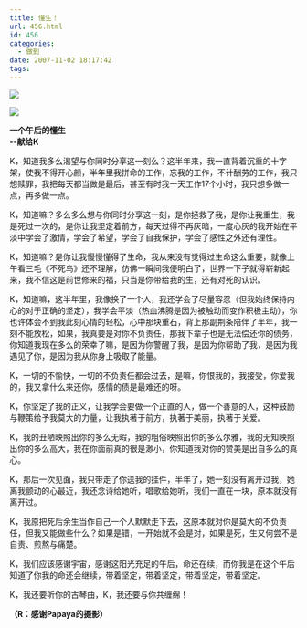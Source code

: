 ```yaml
---
title: 懂生！
url: 456.html
id: 456
categories:
  - 做到
date: 2007-11-02 18:17:42
tags:
---
```


![](http://photo.guolaijie.com/rooufer/attachments/month_0711/62007113125019.jpg)  
  
![](http://photo.guolaijie.com/rooufer/attachments/month_0711/w2007113125040.jpg)  
  

**一个午后的懂生  
--献给K**

  
K，知道我多么渴望与你同时分享这一刻么？这半年来，我一直背着沉重的十字架，使我不得开心颜，半年里我拼命的工作，忘我的工作，不计酬劳的工作，我只想赎罪，我把每天都当做是最后，甚至有时我一天工作17个小时，我只想多做一点，再多做一点。  
  
K，知道嘛？多么多么想与你同时分享这一刻，是你拯救了我，是你让我重生，我是死过一次的，是你让我坚定着前方，每天过得不再灰暗，一度心灰的我开始在平淡中学会了激情，学会了希望，学会了自我保护，学会了感性之外还有理性。  
  
K，知道嘛？是你让我慢慢懂得了生命，我从来没有觉得过生命这么重要，就像上午看三毛《不死鸟》还不理解，仿佛一瞬间我便明白了，世界一下子就得崭新起来，我不信这是前世修来的福，只当是你带给我的生，还有对死的认识。  
  
K，知道嘛，这半年里，我像换了一个人，我还学会了尽量容忍（但我始终保持内心的对于正确的坚定），我学会平淡（热血沸腾是因为被触动而变作积极主动），你也许体会不到我此刻心情的轻松，心中那块重石，背上那副荆条陪伴了半年，我一刻不能放松，如果，我真要是对你不负责任，那我下辈子也是无法偿还你的债务，你知道我现在多么的荣幸了嘛，是因为你警醒了我，是因为你帮助了我，是因为我遇见了你，是因为我从你身上吸取了能量。  
  
K，一切的不愉快，一切的不负责任都会过去，是嘛，你恨我的，我接受，你爱我的，我又拿什么来还你，感情的债是最难还的呀。  
  
K，你坚定了我的正义，让我学会要做一个正直的人，做一个善意的人，这种鼓励与鞭策给予我莫大的力量，让我执著于前方，执著于美丽，执著于关爱。  
  
K，我的丑陋映照出你的多么无暇，我的粗俗映照出你的多么尔雅，我的无知映照出你的多么高大，我在你面前真的很是渺小，你知道我对你的赞美是出自多么的真心。  
  
K，那后一次见面，我只带走了你送我的挂件，半年了，她一刻没有离开过我，她离我颤动的心最近，我还念诗给她听，唱歌给她听，我们一直在一块，原本就没有离开过。  
  
K，我原把死后余生当作自己一个人默默走下去，这原本就对你是莫大的不负责任，但我又能做些什么？如果是错，一开始就不会是对，如果是死，生又何尝不是自责、煎熬与痛楚。  
  
K，我们应该感谢宇宙，感谢这阳光充足的午后，命还在续，而你我是在这个午后知道了你我的命还会继续，带着坚定，带着坚定，带着坚定，带着坚定。  
  
K，我还要听你的古琴曲，K，我还要与你共缠绵！  
  
  
**（R：感谢Papaya的摄影）**